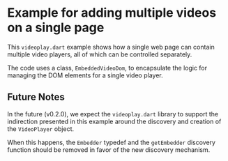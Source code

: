 # Example for adding multiple videos on a single page

This `videoplay.dart` example shows how a single web page can contain multiple
video players, all of which can be controlled separately.

The code uses a class, `EmbeddedVideoDom`, to encapsulate the logic for managing
the DOM elements for a single video player.



## Future Notes

In the future (v0.2.0), we expect the `videoplay.dart` library to support
the indirection presented in this example around the discovery and creation
of the `VideoPlayer` object.

When this happens, the `Embedder` typedef and the `getEmbedder` discovery
function should be removed in favor of the new discovery mechanism.